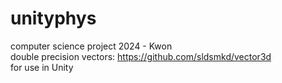 # unityphys
 computer science project 2024 - Kwon <br>
 double precision vectors: https://github.com/sldsmkd/vector3d <br>
 for use in Unity

